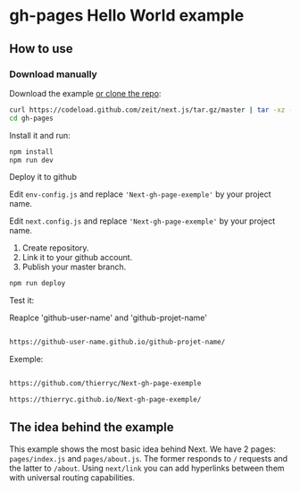 # gh-pages Hello World example

## How to use

### Download manually

Download the example [or clone the repo](https://github.com/zeit/next.js):

```bash
curl https://codeload.github.com/zeit/next.js/tar.gz/master | tar -xz --strip=2 next.js-master/examples/gh-pages
cd gh-pages
```

Install it and run:

```bash
npm install
npm run dev
```

Deploy it to github

Edit ```env-config.js``` and replace ```'Next-gh-page-exemple'``` by your project name.

Edit ```next.config.js``` and replace ```'Next-gh-page-exemple'``` by your project name.

1. Create repository.
2. Link it to your github account.
3. Publish your master branch.

```bash
npm run deploy
```

Test it:

Reaplce 'github-user-name' and 'github-projet-name'

```bash

https://github-user-name.github.io/github-projet-name/

```

Exemple:

```bash

https://github.com/thierryc/Next-gh-page-exemple

https://thierryc.github.io/Next-gh-page-exemple/

```

## The idea behind the example

This example shows the most basic idea behind Next. We have 2 pages: `pages/index.js` and `pages/about.js`. The former responds to `/` requests and the latter to `/about`. Using `next/link` you can add hyperlinks between them with universal routing capabilities.
